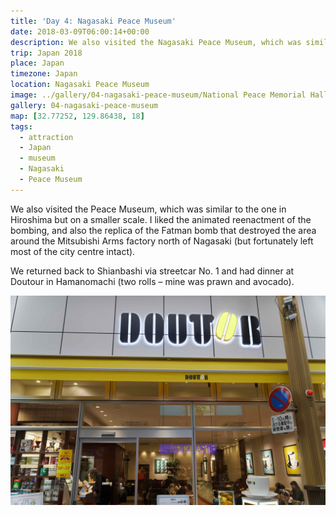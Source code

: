 ```yaml
---
title: 'Day 4: Nagasaki Peace Museum'
date: 2018-03-09T06:00:14+00:00
description: We also visited the Nagasaki Peace Museum, which was similar to the one in Hiroshima but on a smaller scale.
trip: Japan 2018
place: Japan
timezone: Japan
location: Nagasaki Peace Museum
image: ../gallery/04-nagasaki-peace-museum/National Peace Memorial Hall (1).jpeg
gallery: 04-nagasaki-peace-museum
map: [32.77252, 129.86438, 18]
tags:
  - attraction
  - Japan
  - museum
  - Nagasaki
  - Peace Museum
---
```


We also visited the Peace Museum, which was similar to the one in Hiroshima but on a smaller scale. I liked the animated reenactment of the bombing, and also the replica of the Fatman bomb that destroyed the area around the Mitsubishi Arms factory north of Nagasaki (but fortunately left most of the city centre intact).

We returned back to Shianbashi via streetcar No. 1 and had dinner at Doutour in Hamanomachi (two rolls &#8211; mine was prawn and avocado).

![Doutour](../gallery/04-nagasaki-peace-museum/Doutour.jpeg)
